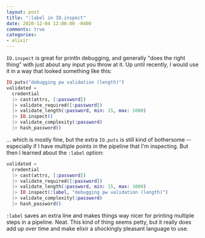 ```yaml
---
layout: post
title: ":label in IO.inspect"
date: 2020-12-04 12:00:00 -0400
comments: true
categories:
- elixir
---
```


`IO.inspect` is great for println debugging, and generally "does the right thing" with just about any input you throw at
it.  Up until recently, I would use it in a way that looked something like this:

```elixir
IO.puts("debugging pw validation (length)")
validated =
  credential
  |> cast(attrs, [:password])
  |> validate_required([:password])
  |> validate_length(:password, min: 15, max: 1000)
  |> IO.inspect()
  |> validate_complexity(:password)
  |> hash_password()
```

... which is mostly fine, but the extra `IO.puts` is still kind of bothersome -- especially if I have multiple points in
the pipeline that I'm inspecting.  But then I learned about the `:label` option:

```elixir
validated =
  credential
  |> cast(attrs, [:password])
  |> validate_required([:password])
  |> validate_length(:password, min: 15, max: 1000)
  |> IO.inspect(:label, "debugging pw validation (length)")
  |> validate_complexity(:password)
  |> hash_password()
```

`:label` saves an extra line and makes things way nicer for printing multiple steps in a pipeline.  Neat.  This kind of
thing seems petty, but it really does add up over time and make elixir a shockingly pleasant language to use.
